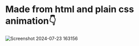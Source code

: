 <h1>Made from html and plain css animation👇</h1>

![Screenshot 2024-07-23 163156](https://github.com/user-attachments/assets/a176d01f-8003-4567-acf6-b672293cad70)

